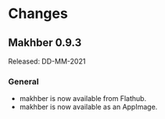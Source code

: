 # Changes

## Makhber 0.9.3

Released: DD-MM-2021

### General

- makhber is now available from Flathub.
- makhber is now available as an AppImage.
